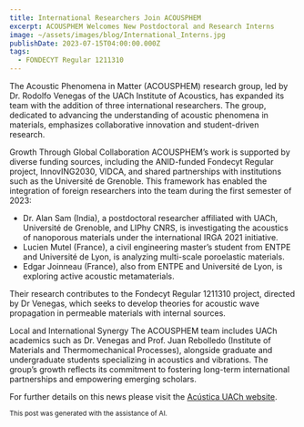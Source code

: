 ```yaml
---
title: International Researchers Join ACOUSPHEM
excerpt: ACOUSPHEM Welcomes New Postdoctoral and Research Interns
image: ~/assets/images/blog/International_Interns.jpg
publishDate: 2023-07-15T04:00:00.000Z
tags:
  - FONDECYT Regular 1211310
---
```


The Acoustic Phenomena in Matter (ACOUSPHEM) research group, led by Dr. Rodolfo Venegas of the UACh Institute of Acoustics, has expanded its team with the addition of three international researchers. The group, dedicated to advancing the understanding of acoustic phenomena in materials, emphasizes collaborative innovation and student-driven research.

Growth Through Global Collaboration
ACOUSPHEM’s work is supported by diverse funding sources, including the ANID-funded Fondecyt Regular project, InnovING2030, VIDCA, and shared partnerships with institutions such as the Université de Grenoble. This framework has enabled the integration of foreign researchers into the team during the first semester of 2023:

* Dr. Alan Sam (India), a postdoctoral researcher affiliated with UACh, Université de Grenoble, and LIPhy CNRS, is investigating the acoustics of nanoporous materials under the international IRGA 2021 initiative.
* Lucien Mutel (France), a civil engineering master’s student from ENTPE and Université de Lyon, is analyzing multi-scale poroelastic materials.
* Edgar Joinneau (France), also from ENTPE and Université de Lyon, is exploring active acoustic metamaterials.

Their research contributes to the Fondecyt Regular 1211310 project, directed by Dr Venegas, which seeks to develop theories for acoustic wave propagation in permeable materials with internal sources.

Local and International Synergy
The ACOUSPHEM team includes UACh academics such as Dr. Venegas and Prof. Juan Rebolledo (Institute of Materials and Thermomechanical Processes), alongside graduate and undergraduate students specializing in acoustics and vibrations. The group’s growth reflects its commitment to fostering long-term international partnerships and empowering emerging scholars.

For further details on this news please visit the [Acústica UACh website](https://www.acusticauach.cl/?p=15825).

<p><small>This post was generated with the assistance of AI.</small></p>
